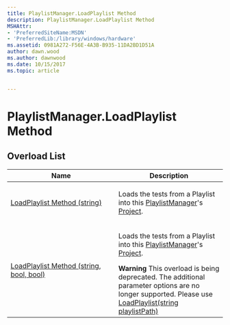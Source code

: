 ```yaml
---
title: PlaylistManager.LoadPlaylist Method
description: PlaylistManager.LoadPlaylist Method
MSHAttr:
- 'PreferredSiteName:MSDN'
- 'PreferredLib:/library/windows/hardware'
ms.assetid: 0981A272-F56E-4A3B-B935-11DA2BD1D51A
author: dawn.wood
ms.author: dawnwood
ms.date: 10/15/2017
ms.topic: article


---
```


# PlaylistManager.LoadPlaylist Method


## <span id="Overload_List"></span><span id="overload_list"></span><span id="OVERLOAD_LIST"></span>Overload List


<table>
<colgroup>
<col width="50%" />
<col width="50%" />
</colgroup>
<thead>
<tr class="header">
<th>Name</th>
<th>Description</th>
</tr>
</thead>
<tbody>
<tr class="odd">
<td><p><a href="playlistmanager-loadplaylist-method--string-.md" data-raw-source="[LoadPlaylist Method (string)](playlistmanager-loadplaylist-method--string-.md)">LoadPlaylist Method (string)</a></p></td>
<td><p>Loads the tests from a Playlist into this <a href="playlistmanager-class.md" data-raw-source="[PlaylistManager](playlistmanager-class.md)">PlaylistManager</a>&#39;s <a href="project-class.md" data-raw-source="[Project](project-class.md)">Project</a>.</p></td>
</tr>
<tr class="even">
<td><p><a href="playlistmanager-loadplaylist-method--string--bool--bool-.md" data-raw-source="[LoadPlaylist Method (string, bool, bool)](playlistmanager-loadplaylist-method--string--bool--bool-.md)">LoadPlaylist Method (string, bool, bool)</a></p></td>
<td><p>Loads the tests from a Playlist into this <a href="playlistmanager-class.md" data-raw-source="[PlaylistManager](playlistmanager-class.md)">PlaylistManager</a>&#39;s <a href="project-class.md" data-raw-source="[Project](project-class.md)">Project</a>.</p>
<div class="alert">
<strong>Warning</strong>  This overload is being deprecated. The additional parameter options are no longer supported. Please use <a href="playlistmanager-loadplaylist-method--string-.md" data-raw-source="[LoadPlaylist(string playlistPath)](playlistmanager-loadplaylist-method--string-.md)">LoadPlaylist(string playlistPath)</a>
</div>
<div>
 
</div></td>
</tr>
</tbody>
</table>

 

 

 






